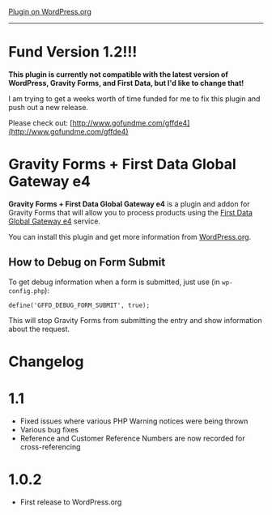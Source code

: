 [Plugin on
WordPress.org](http://wordpress.org/plugins/gravity-forms-first-data-global-gateway-addon)

_________________________

# Fund Version 1.2!!!

**This plugin is currently not compatible with the latest version of WordPress, Gravity Forms, and First Data, but I'd like to change that!**

I am trying to get a weeks worth of time funded for me to fix this plugin and push out a new release.

Please check out: [http://www.gofundme.com/gffde4](http://www.gofundme.com/gffde4)

# Gravity Forms + First Data Global Gateway e4

**Gravity Forms + First Data Global Gateway e4** is a plugin and addon for
Gravity Forms that will allow you to process products using the
[First Data Global Gateway e4](https://www.firstdata.com/en_us/products/merchants/ecommerce/online-payment-processing.html) service.

You can install this plugin and get more information from [WordPress.org](http://wordpress.org/plugins/gravity-forms-first-data-global-gateway-addon).

## How to Debug on Form Submit

To get debug information when a form is submitted, just use
(in `wp-config.php`):

	define('GFFD_DEBUG_FORM_SUBMIT', true);

This will stop Gravity Forms from submitting the entry and show information about the request.

# Changelog

# 1.1

- Fixed issues where various PHP Warning notices were being thrown
- Various bug fixes
- Reference and Customer Reference Numbers are now recorded for cross-referencing

# 1.0.2

- First release to WordPress.org
